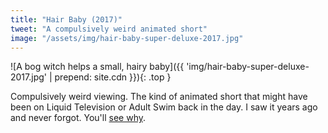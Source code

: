 ```yaml
---
title: "Hair Baby (2017)"
tweet: "A compulsively weird animated short"
image: "/assets/img/hair-baby-super-deluxe-2017.jpg"
---
```

![A bog witch helps a small, hairy baby]({{ 'img/hair-baby-super-deluxe-2017.jpg' | prepend: site.cdn }}){: .top }

Compulsively weird viewing. The kind of animated short that might have been on Liquid Television or Adult Swim back in the day. I saw it years ago and never forgot. You'll [see why](https://vimeo.com/207842411).